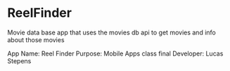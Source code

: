# ReelFinder
Movie data base app that uses the movies db api to get movies and info about those movies 

App Name: Reel Finder 
Purpose: Mobile Apps class final 
Developer: Lucas Stepens 
